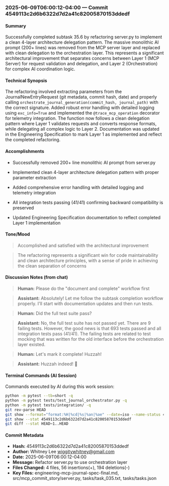 ### 2025-06-09T06:00:12-04:00 — Commit 4549113c2d6b6322d7d2a41c82005870153ddedf

#### Summary

Successfully completed subtask 35.6 by refactoring server.py to implement a clean 4-layer architecture delegation pattern. The massive monolithic AI prompt (200+ lines) was removed from the MCP server layer and replaced with clean delegation to the orchestration layer. This represents a significant architectural improvement that separates concerns between Layer 1 (MCP Server) for request validation and delegation, and Layer 2 (Orchestration) for complex AI coordination logic.

#### Technical Synopsis

The refactoring involved extracting parameters from the JournalNewEntryRequest (git metadata, commit hash, date) and properly calling `orchestrate_journal_generation(commit_hash, journal_path)` with the correct signature. Added robust error handling with detailed logging using `exc_info=True` and implemented the `@trace_mcp_operation` decorator for telemetry integration. The function now follows a clean delegation pattern where Layer 1 validates requests and converts response formats, while delegating all complex logic to Layer 2. Documentation was updated in the Engineering Specification to mark Layer 1 as implemented and reflect the completed refactoring.

#### Accomplishments

- Successfully removed 200+ line monolithic AI prompt from server.py

- Implemented clean 4-layer architecture delegation pattern with proper parameter extraction

- Added comprehensive error handling with detailed logging and telemetry integration

- All integration tests passing (41/41) confirming backward compatibility is preserved

- Updated Engineering Specification documentation to reflect completed Layer 1 implementation

#### Tone/Mood

> Accomplished and satisfied with the architectural improvement

> The refactoring represents a significant win for code maintainability and clean architecture principles, with a sense of pride in achieving the clean separation of concerns

#### Discussion Notes (from chat)

> **Human:** Please do the "document and complete" workflow first

> **Assistant:** Absolutely! Let me follow the subtask completion workflow properly. I'll start with documentation updates and then run tests.

> **Human:** Did the full test suite pass?

> **Assistant:** No, the full test suite has not passed yet. There are 9 failing tests. However, the good news is that 693 tests passed and all integration tests pass (41/41). The failing tests are related to test mocking that was written for the old interface before the orchestration layer existed.

> **Human:** Let's mark it complete! Huzzah!

> **Assistant:** Huzzah indeed! 🎉

#### Terminal Commands (AI Session)

Commands executed by AI during this work session:
```bash
python -m pytest --tb=short -q
python -m pytest tests/test_journal_orchestrator.py -q
python -m pytest tests/integration/ -q
git rev-parse HEAD
git show --format="format:%H|%cd|%s|%an|%ae" --date=iso --name-status 4549113c2d6b6322d7d2a41c82005870153ddedf
git show --stat 4549113c2d6b6322d7d2a41c82005870153ddedf
git diff --stat HEAD~1..HEAD
```

#### Commit Metadata

- **Hash:** 4549113c2d6b6322d7d2a41c82005870153ddedf
- **Author:** Whitney Lee <wiggitywhitney@gmail.com>
- **Date:** 2025-06-09T06:00:12-04:00
- **Message:** Refactor server.py to use orchestration layer
- **Files Changed:** 4 files, 56 insertions(+), 194 deletions(-)
- **Key Files:** engineering-mcp-journal-spec-final.md, src/mcp_commit_story/server.py, tasks/task_035.txt, tasks/tasks.json 